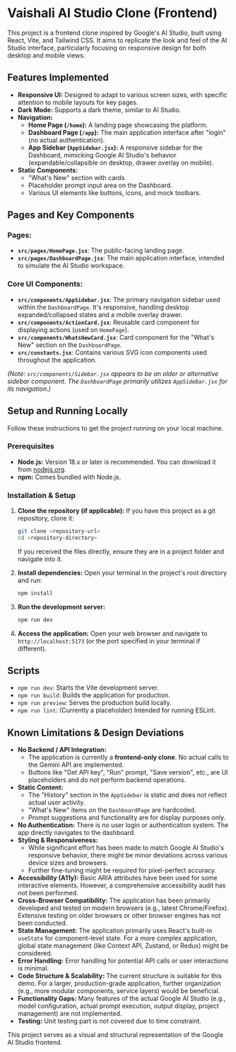 
# Vaishali AI Studio Clone (Frontend)

This project is a frontend clone inspired by Google's AI Studio, built using React, Vite, and Tailwind CSS. It aims to replicate the look and feel of the AI Studio interface, particularly focusing on responsive design for both desktop and mobile views.

## Features Implemented

*   **Responsive UI:** Designed to adapt to various screen sizes, with specific attention to mobile layouts for key pages.
*   **Dark Mode:** Supports a dark theme, similar to AI Studio.
*   **Navigation:**
    *   **Home Page (`/home`):** A landing page showcasing the platform.
    *   **Dashboard Page (`/app`):** The main application interface after "login" (no actual authentication).
    *   **App Sidebar (`AppSidebar.jsx`):** A responsive sidebar for the Dashboard, mimicking Google AI Studio's behavior (expandable/collapsible on desktop, drawer overlay on mobile).
*   **Static Components:**
    *   "What's New" section with cards.
    *   Placeholder prompt input area on the Dashboard.
    *   Various UI elements like buttons, icons, and mock toolbars.

## Pages and Key Components

### Pages:

*   **`src/pages/HomePage.jsx`**: The public-facing landing page.
*   **`src/pages/DashboardPage.jsx`**: The main application interface, intended to simulate the AI Studio workspace.

### Core UI Components:

*   **`src/components/AppSidebar.jsx`**: The primary navigation sidebar used within the `DashboardPage`. It's responsive, handling desktop expanded/collapsed states and a mobile overlay drawer.
*   **`src/components/ActionCard.jsx`**: Reusable card component for displaying actions (used on `HomePage`).
*   **`src/components/WhatsNewCard.jsx`**: Card component for the "What's New" section on the `DashboardPage`.
*   **`src/constants.jsx`**: Contains various SVG icon components used throughout the application.

*(Note: `src/components/Sidebar.jsx` appears to be an older or alternative sidebar component. The `DashboardPage` primarily utilizes `AppSidebar.jsx` for its navigation.)*

## Setup and Running Locally

Follow these instructions to get the project running on your local machine.

### Prerequisites

*   **Node.js:** Version 18.x or later is recommended. You can download it from [nodejs.org](https://nodejs.org/).
*   **npm:** Comes bundled with Node.js.

### Installation & Setup

1.  **Clone the repository (if applicable):**
    If you have this project as a git repository, clone it:
    ```bash
    git clone <repository-url>
    cd <repository-directory>
    ```
    If you received the files directly, ensure they are in a project folder and navigate into it.

2.  **Install dependencies:**
    Open your terminal in the project's root directory and run:
    ```bash
    npm install
    ```

3.  **Run the development server:**
    ```bash
    npm run dev
    ```

4.  **Access the application:**
    Open your web browser and navigate to `http://localhost:5173` (or the port specified in your terminal if different).

## Scripts

*   `npm run dev`: Starts the Vite development server.
*   `npm run build`: Builds the application for production.
*   `npm run preview`: Serves the production build locally.
*   `npm run lint`: (Currently a placeholder) Intended for running ESLint.

## Known Limitations & Design Deviations

*   **No Backend / API Integration:**
    *   The application is currently a **frontend-only clone**. No actual calls to the Gemini API are implemented.
    *   Buttons like "Get API key", "Run" prompt, "Save version", etc., are UI placeholders and do not perform backend operations.
*   **Static Content:**
    *   The "History" section in the `AppSidebar` is static and does not reflect actual user activity.
    *   "What's New" items on the `DashboardPage` are hardcoded.
    *   Prompt suggestions and functionality are for display purposes only.
*   **No Authentication:** There is no user login or authentication system. The app directly navigates to the dashboard.
*   **Styling & Responsiveness:**
    *   While significant effort has been made to match Google AI Studio's responsive behavior, there might be minor deviations across various device sizes and browsers.
    *   Further fine-tuning might be required for pixel-perfect accuracy.
*   **Accessibility (A11y):** Basic ARIA attributes have been used for some interactive elements. However, a comprehensive accessibility audit has not been performed.
*   **Cross-Browser Compatibility:** The application has been primarily developed and tested on modern browsers (e.g., latest Chrome/Firefox). Extensive testing on older browsers or other browser engines has not been conducted.
*   **State Management:** The application primarily uses React's built-in `useState` for component-level state. For a more complex application, global state management (like Context API, Zustand, or Redux) might be considered.
*   **Error Handling:** Error handling for potential API calls or user interactions is minimal.
*   **Code Structure & Scalability:** The current structure is suitable for this demo. For a larger, production-grade application, further organization (e.g., more modular components, service layers) would be beneficial.
*   **Functionality Gaps:** Many features of the actual Google AI Studio (e.g., model configuration, actual prompt execution, output display, project management) are not implemented.
*   **Testing:** Unit testing part is not covered due to time constraint.

This project serves as a visual and structural representation of the Google AI Studio frontend.
